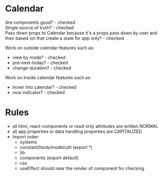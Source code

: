 # Calendar

Are components good? - checked  
Single source of truth? - checked  
Pass down props to Calendar because it's a props pass down by user and then based-on that create a state for app only? - checked

Work on outside calendar features such as:

- view by mode? - checked
- pre-next-today? - checked
- change-duration? - checked

Work on inside calendar features such as:

- hover into calendar? - checked
- now indicator? - checked

# Rules

- all html, react-components or read-only attributes are written NORMAL
- all app properties or data handling properties are CAPITALIZED
- import order:
  - systems
  - constant/hook/model/util (export \*)
  - lib
  - components (export default)
  - css
  - useEffect should near the render of component for checking
